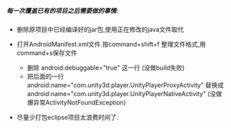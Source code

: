##### 每一次覆盖已有的项目之后需要做的事情:
* 删除原项目中已经编译好的jar包,使用正在修改的java文件取代
* 打开AndroidManifest.xml文件.按command+shift+f 整理文件格式,用command+s保存文件
	* 删除 android:debuggable="true" 这一行 (没做build失败)
	* 把后面的一行 
		android:name="com.unity3d.player.UnityPlayerProxyActivity"
	替换成
		android:name="com.unity3d.player.UnityPlayerNativeActivity"
		(没做爆异常ActivityNotFoundException)

* 尽量少打包eclipse项目太浪费时间了.